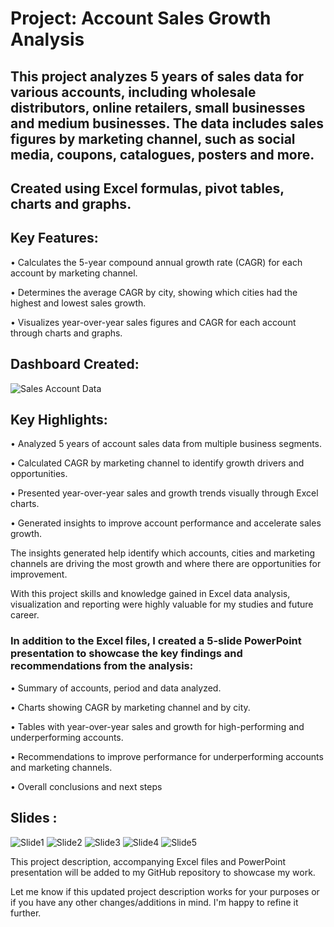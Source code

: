 # Project: Account Sales Growth Analysis  

## This project analyzes 5 years of sales data for various accounts, including wholesale distributors, online retailers, small businesses and medium businesses. The data includes sales figures by marketing channel, such as social media, coupons, catalogues, posters and more.   

## Created using Excel formulas, pivot tables, charts and graphs.

## Key Features:

• Calculates the 5-year compound annual growth rate (CAGR) for each account by marketing channel.

• Determines the average CAGR by city, showing which cities had the highest and lowest sales growth.

• Visualizes year-over-year sales figures and CAGR for each account through charts and graphs.

## Dashboard Created:
![Sales Account Data](https://github.com/DataVizExpert-Sham/Account-Sales-Growth-Moniter/assets/151017676/fa34b206-56ba-4c5d-bf6f-4327b3047465)

## Key Highlights:

• Analyzed 5 years of account sales data from multiple business segments.

• Calculated CAGR by marketing channel to identify growth drivers and opportunities.

• Presented year-over-year sales and growth trends visually through Excel charts.

• Generated insights to improve account performance and accelerate sales growth.

The insights generated help identify which accounts, cities and marketing channels are driving the most growth and where there are opportunities for improvement.

With this project skills and knowledge gained in Excel data analysis, visualization and reporting were highly valuable for my studies and future career.

### In addition to the Excel files, I created a 5-slide PowerPoint presentation to showcase the key findings and recommendations from the analysis:

• Summary of accounts, period and data analyzed.

• Charts showing CAGR by marketing channel and by city.

• Tables with year-over-year sales and growth for high-performing and underperforming accounts.

• Recommendations to improve performance for underperforming accounts and marketing channels.

• Overall conclusions and next steps

## Slides :
![Slide1](https://github.com/DataVizExpert-Sham/Account-Sales-Growth-Moniter/assets/151017676/6835b544-8dc7-4cbd-bb25-4dc35fcfaa34)
![Slide2](https://github.com/DataVizExpert-Sham/Account-Sales-Growth-Moniter/assets/151017676/58fb835a-91ae-4441-8da9-a45b3e83088b)
![Slide3](https://github.com/DataVizExpert-Sham/Account-Sales-Growth-Moniter/assets/151017676/23783b8a-c740-426f-8fe8-12a41cd44ccb)
![Slide4](https://github.com/DataVizExpert-Sham/Account-Sales-Growth-Moniter/assets/151017676/51ba8d7e-3f8d-433d-91f5-f18dce8b7ba4)
![Slide5](https://github.com/DataVizExpert-Sham/Account-Sales-Growth-Moniter/assets/151017676/e7320ddb-e90b-41e9-870f-27d797b6d222)

This project description, accompanying Excel files and PowerPoint presentation will be added to my GitHub repository to showcase my work.

Let me know if this updated project description works for your purposes or if you have any other changes/additions in mind. I'm happy to refine it further.
